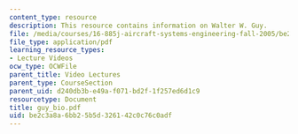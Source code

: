 ```yaml
---
content_type: resource
description: This resource contains information on Walter W. Guy.
file: /media/courses/16-885j-aircraft-systems-engineering-fall-2005/be2c3a8a6bb25b5d326142c0c76c0adf_guy_bio.pdf
file_type: application/pdf
learning_resource_types:
- Lecture Videos
ocw_type: OCWFile
parent_title: Video Lectures
parent_type: CourseSection
parent_uid: d240db3b-e49a-f071-bd2f-1f257ed6d1c9
resourcetype: Document
title: guy_bio.pdf
uid: be2c3a8a-6bb2-5b5d-3261-42c0c76c0adf
---
```

